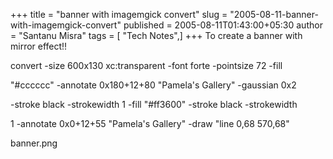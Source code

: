 +++
title = "banner with imagemgick convert"
slug = "2005-08-11-banner-with-imagemgick-convert"
published = 2005-08-11T01:43:00+05:30
author = "Santanu Misra"
tags = [ "Tech Notes",]
+++
To create a banner with mirror effect!!  

  

convert -size 600x130 xc:transparent -font forte -pointsize 72 -fill

"\#cccccc" -annotate 0x180+12+80 "Pamela's Gallery" -gaussian 0x2

-stroke black -strokewidth 1 -fill "\#ff3600" -stroke black -strokewidth

1 -annotate 0x0+12+55 "Pamela's Gallery" -draw "line 0,68 570,68"

banner.png
